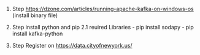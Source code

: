1. Step
https://dzone.com/articles/running-apache-kafka-on-windows-os (install binary file)

2. Step install python and pip
    2.1 reuired Libraries
        - pip install sodapy
        - pip install kafka-python


3. Step
Register on https://data.cityofnewyork.us/
